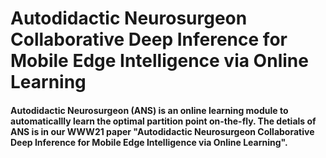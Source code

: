 # Autodidactic Neurosurgeon Collaborative Deep Inference for Mobile Edge Intelligence via Online Learning
#### Autodidactic Neurosurgeon (ANS) is an online learning module to automaticallly learn the optimal partition point on-the-fly. The detials of ANS is in our WWW21 paper "Autodidactic Neurosurgeon Collaborative Deep Inference for Mobile Edge Intelligence via Online Learning".
